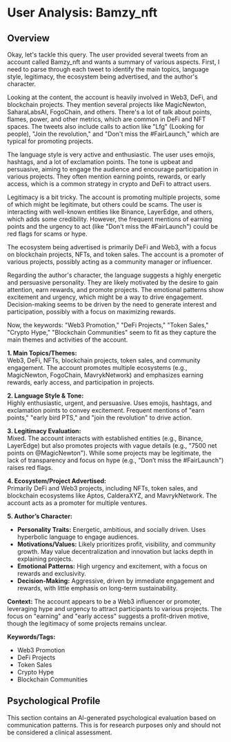 # User Analysis: Bamzy_nft

## Overview

<think>
Okay, let's tackle this query. The user provided several tweets from an account called Bamzy_nft and wants a summary of various aspects. First, I need to parse through each tweet to identify the main topics, language style, legitimacy, the ecosystem being advertised, and the author's character.

Looking at the content, the account is heavily involved in Web3, DeFi, and blockchain projects. They mention several projects like MagicNewton, SaharaLabsAI, FogoChain, and others. There's a lot of talk about points, flames, power, and other metrics, which are common in DeFi and NFT spaces. The tweets also include calls to action like "Lfg" (Looking for people), "Join the revolution," and "Don't miss the #FairLaunch," which are typical for promoting projects.

The language style is very active and enthusiastic. The user uses emojis, hashtags, and a lot of exclamation points. The tone is upbeat and persuasive, aiming to engage the audience and encourage participation in various projects. They often mention earning points, rewards, or early access, which is a common strategy in crypto and DeFi to attract users.

Legitimacy is a bit tricky. The account is promoting multiple projects, some of which might be legitimate, but others could be scams. The user is interacting with well-known entities like Binance, LayerEdge, and others, which adds some credibility. However, the frequent mentions of earning points and the urgency to act (like "Don't miss the #FairLaunch") could be red flags for scams or hype.

The ecosystem being advertised is primarily DeFi and Web3, with a focus on blockchain projects, NFTs, and token sales. The account is a promoter of various projects, possibly acting as a community manager or influencer.

Regarding the author's character, the language suggests a highly energetic and persuasive personality. They are likely motivated by the desire to gain attention, earn rewards, and promote projects. The emotional patterns show excitement and urgency, which might be a way to drive engagement. Decision-making seems to be driven by the need to generate interest and participation, possibly with a focus on maximizing rewards.

Now, the keywords: "Web3 Promotion," "DeFi Projects," "Token Sales," "Crypto Hype," "Blockchain Communities" seem to fit as they capture the main themes and activities of the account.
</think>

**1. Main Topics/Themes:**  
Web3, DeFi, NFTs, blockchain projects, token sales, and community engagement. The account promotes multiple ecosystems (e.g., MagicNewton, FogoChain, MavrykNetwork) and emphasizes earning rewards, early access, and participation in projects.  

**2. Language Style & Tone:**  
Highly enthusiastic, urgent, and persuasive. Uses emojis, hashtags, and exclamation points to convey excitement. Frequent mentions of "earn points," "early bird PTS," and "join the revolution" to drive action.  

**3. Legitimacy Evaluation:**  
Mixed. The account interacts with established entities (e.g., Binance, LayerEdge) but also promotes projects with vague details (e.g., "7500 net points on @MagicNewton"). While some projects may be legitimate, the lack of transparency and focus on hype (e.g., "Don’t miss the #FairLaunch") raises red flags.  

**4. Ecosystem/Project Advertised:**  
Primarily DeFi and Web3 projects, including NFTs, token sales, and blockchain ecosystems like Aptos, CalderaXYZ, and MavrykNetwork. The account acts as a promoter for multiple ventures.  

**5. Author’s Character:**  
- **Personality Traits:** Energetic, ambitious, and socially driven. Uses hyperbolic language to engage audiences.  
- **Motivations/Values:** Likely prioritizes profit, visibility, and community growth. May value decentralization and innovation but lacks depth in explaining projects.  
- **Emotional Patterns:** High urgency and excitement, with a focus on rewards and exclusivity.  
- **Decision-Making:** Aggressive, driven by immediate engagement and rewards, with little emphasis on long-term sustainability.  

**Context:** The account appears to be a Web3 influencer or promoter, leveraging hype and urgency to attract participants to various projects. The focus on "earning" and "early access" suggests a profit-driven motive, though the legitimacy of some projects remains unclear.  

**Keywords/Tags:**  
- Web3 Promotion  
- DeFi Projects  
- Token Sales  
- Crypto Hype  
- Blockchain Communities

## Psychological Profile

This section contains an AI-generated psychological evaluation based on communication patterns. This is for research purposes only and should not be considered a clinical assessment.